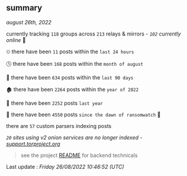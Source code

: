 
## summary
_august 26th, 2022_

currently tracking `118` groups across `213` relays & mirrors - _`102` currently online_ 📡

⏲ there have been `11` posts within the `last 24 hours`

🕓 there have been `168` posts within the `month of august`

📅 there have been `634` posts within the `last 90 days`

🏚 there have been `2264` posts within the `year of 2022`

🚀 there have been `2252` posts `last year`

🦕 there have been `4550` posts `since the dawn of ransomwatch` 🐣

there are `57` custom parsers indexing posts

_`20` sites using v2 onion services are no longer indexed - [support.torproject.org](https://support.torproject.org/onionservices/v2-deprecation/)_

> see the project [README](https://github.com/jmousqueton/ransomwatch#readme) for backend technicals



Last update : _Friday 26/08/2022 10:46:52 (UTC)_

